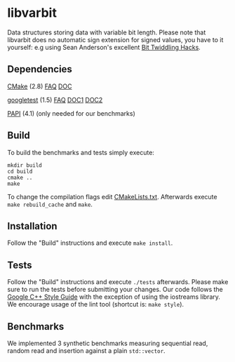 # libvarbit
Data structures storing data with variable bit length.
Please note that libvarbit does no automatic sign extension for signed values,
you have to it yourself: e.g using Sean Anderson's excellent
[Bit Twiddling Hacks](http://graphics.stanford.edu/~seander/bithacks.html#FixedSignExtend).

## Dependencies
[CMake](http://www.cmake.org) (2.8)
[FAQ](http://www.cmake.org/Wiki/CMake_FAQ)
[DOC](http://www.cmake.org/cmake/help/cmake-2-8-docs.html)

[googletest](http://code.google.com/p/googletest) (1.5)
[FAQ](http://code.google.com/p/googletest/wiki/FAQ)
[DOC1](http://code.google.com/p/googletest/wiki/Primer)
[DOC2](http://code.google.com/p/googletest/wiki/AdvancedGuide)

[PAPI](http://icl.cs.utk.edu/papi/) (4.1) (only needed for our benchmarks)

## Build
To build the benchmarks and tests simply execute:

	mkdir build
	cd build
	cmake ..
	make

To change the compilation flags edit
[CMakeLists.txt](https://github.com/mschneider/libvarbit/blob/master/CMakeLists.txt).
Afterwards execute `make rebuild_cache` and `make`.
	
## Installation
Follow the "Build" instructions and execute `make install`.

## Tests
Follow the "Build" instructions and execute `./tests` afterwards. Please make
sure to run the tests before submitting your changes. Our code follows the 
[Google C++ Style Guide](http://google-styleguide.googlecode.com/svn/trunk/cppguide.xml)
with the exception of using the iostreams library. We encourage usage of the
lint tool (shortcut is: `make style`).

## Benchmarks
We implemented 3 synthetic benchmarks measuring sequential read, random read and
insertion against a plain `std::vector`.